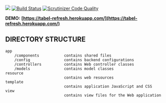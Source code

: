 <a href="https://codeclimate.com/github/rupa4ok/refresh_tabel/maintainability"><img src="https://api.codeclimate.com/v1/badges/01d219f20788114d2b6e/maintainability" /></a>  [![Build Status](https://travis-ci.org/rupa4ok/refresh_tabel.svg?branch=master)](https://travis-ci.org/rupa4ok/refresh_tabel)  [![Scrutinizer Code Quality](https://scrutinizer-ci.com/g/rupa4ok/refresh_tabel/badges/quality-score.png?b=master)](https://scrutinizer-ci.com/g/rupa4ok/refresh_tabel/)

**DEMO:** **[https://tabel-refresh.herokuapp.com/](https://tabel-refresh.herokuapp.com/)**

DIRECTORY STRUCTURE
-------------------

```
app
    /components           contains shared files
    /config               contains backend configurations
    /controllers          contains Web controller classes
    /models               contains model classes
resource
                          contains web resources    
template 
                          contains application JavaScript and CSS
view
                          contains view files for the Web application                         
```